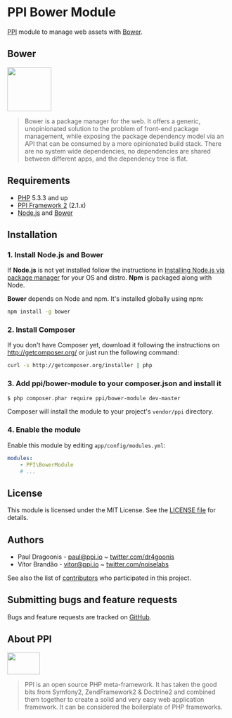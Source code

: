 PPI Bower Module
=================

[@php]:     http://php.net/     "PHP: Hypertext Preprocessor"
[@ppi]:     http://ppi.io/      "PPI Framework - The PHP Meta Framework!"
[@bower]:   http://bower.io/    "A package manager for the web"

[PPI][@ppi] module to manage web assets with [Bower][@bower].

<!--- [![Build Status](https://secure.travis-ci.org/ppi/ppi-bower-module.png)](http://travis-ci.org/ppi/ppi-bower-module) -->

Bower
-----

<img src="http://bower.io/img/bower-logo.png" height="100" />

> Bower is a package manager for the web. It offers a generic, unopinionated solution to the problem of front-end package management, while exposing the package dependency model via an API that can be consumed by a more opinionated build stack. There are no system wide dependencies, no dependencies are shared between different apps, and the dependency tree is flat.

Requirements
------------

* [PHP][@php] 5.3.3 and up
* [PPI Framework 2][@ppi] (2.1.x)
* [Node.js](http://nodejs.org/) and [Bower][@bower]

Installation
------------

### 1. Install Node.js and Bower

If **Node.js** is not yet installed follow the instructions in [Installing Node.js via package manager](https://github.com/joyent/node/wiki/Installing-Node.js-via-package-manager) for your OS and distro. **Npm** is packaged along with Node.

**Bower** depends on Node and npm. It's installed globally using npm:

```bash
npm install -g bower
```

### 2. Install Composer

If you don't have Composer yet, download it following the instructions on
http://getcomposer.org/ or just run the following command:

``` bash
curl -s http://getcomposer.org/installer | php
```

### 3. Add ppi/bower-module to your composer.json and install it

``` bash
$ php composer.phar require ppi/bower-module dev-master
```

Composer will install the module to your project's `vendor/ppi` directory.

### 4. Enable the module

Enable this module by editing `app/config/modules.yml`:

``` yml
modules:
    - PPI\BowerModule
    # ...
```

License
-------

This module is licensed under the MIT License. See the [LICENSE file](https://github.com/ppi/ppi-bower-module/blob/master/LICENSE) for details.

Authors
-------

* Paul Dragoonis - <paul@ppi.io> ~ [twitter.com/dr4goonis](http://twitter.com/dr4goonis)
* Vítor Brandão - <vitor@ppi.io> ~ [twitter.com/noiselabs](http://twitter.com/noiselabs)

See also the list of [contributors](https://github.com/ppi/ppi-bower-module/contributors) who participated in this project.

Submitting bugs and feature requests
------------------------------------

Bugs and feature requests are tracked on [GitHub](https://github.com/ppi/ppi-bower-module/issues).

About PPI
---------

<img src="https://upload.wikimedia.org/wikipedia/commons/7/7d/Ppi-framework-logo.png" width="74" height="50" />

> PPI is an open source PHP meta-framework. It has taken the good bits from Symfony2, ZendFramework2 & Doctrine2 and combined them together to create a solid and very easy web application framework. It can be considered the boilerplate of PHP frameworks.
